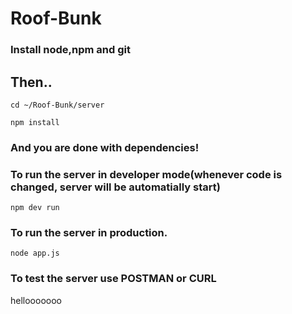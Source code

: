 # Roof-Bunk

### Install node,npm and git

## Then..
```
cd ~/Roof-Bunk/server
```

```
npm install
```

### And you are done with dependencies!


### To run the server in developer mode(whenever code is changed, server will be automatially start)
``` npm dev run ```

### To run the server in production.
``` node app.js ```

### To test the server use POSTMAN or CURL
hellooooooo
